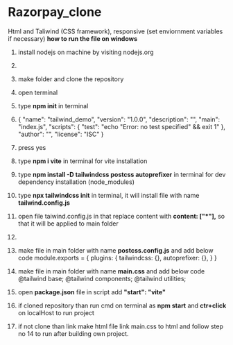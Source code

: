 # Razorpay_clone
Html and Taliwind (CSS framework), responsive
(set enviornment variables if necessary)
**how to run the file on windows**
1. install nodejs on machine by visiting nodejs.org
2. 
3. make folder and clone the repository
4. open terminal
5. type **npm init** in terminal
6. {
  "name": "tailwind_demo",
  "version": "1.0.0",
  "description": "",
  "main": "index.js",
  "scripts": {
    "test": "echo \"Error: no test specified\" && exit 1"
  },
  "author": "",
  "license": "ISC"
} 
7. press yes
8. type **npm i vite** in terminal for vite installation 
9. type **npm install -D tailwindcss postcss autoprefixer** in terminal for dev dependency installation (node_modules)
10. type **npx tailwindcss init** in terminal, it will install file with name **tailwind.config.js**
11. open file taiwind.config.js in that replace content with **content: ["*"],** so that it will be applied to main folder
12. 
13. make file in main folder with name **postcss.config.js** and add below code
        module.exports = {
      plugins: {
        tailwindcss: {},
        autoprefixer: {},
      }
    }

14. make file in main folder with name **main.css** and add below code
      @tailwind base;
      @tailwind components;
      @tailwind utilities;

15. open **package.json** file in script add **"start": "vite"**
16. if cloned repository than run cmd on terminal as **npm start** and **ctr+click**  on localHost to run project
17. if not clone than link make html file link main.css to html and follow step no 14 to run after building own project.
